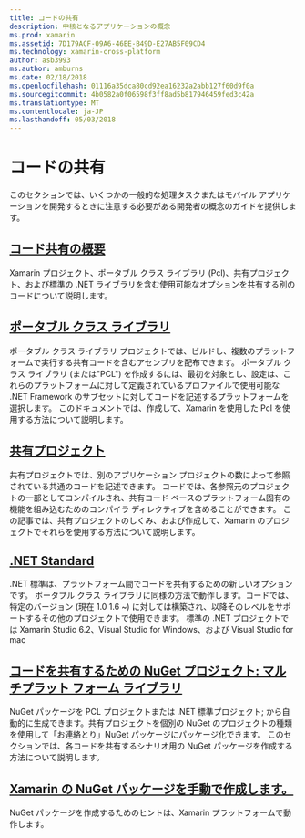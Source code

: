 ```yaml
---
title: コードの共有
description: 中核となるアプリケーションの概念
ms.prod: xamarin
ms.assetid: 7D179ACF-09A6-46EE-B49D-E27AB5F09CD4
ms.technology: xamarin-cross-platform
author: asb3993
ms.author: amburns
ms.date: 02/18/2018
ms.openlocfilehash: 01116a35dca80cd92ea16232a2abb127f60d9f0a
ms.sourcegitcommit: 4b0582a0f06598f3ff8ad5b817946459fed3c42a
ms.translationtype: MT
ms.contentlocale: ja-JP
ms.lasthandoff: 05/03/2018
---
```

# <a name="sharing-code"></a>コードの共有

このセクションでは、いくつかの一般的な処理タスクまたはモバイル アプリケーションを開発するときに注意する必要がある開発者の概念のガイドを提供します。

## <a name="code-sharing-overviewcode-sharingmd"></a>[コード共有の概要](code-sharing.md)

Xamarin プロジェクト、ポータブル クラス ライブラリ (Pcl)、共有プロジェクト、および標準の .NET ライブラリを含む使用可能なオプションを共有する別のコードについて説明します。


##  <a name="portable-class-librariescross-platformapp-fundamentalspclmd"></a>[ポータブル クラス ライブラリ](~/cross-platform/app-fundamentals/pcl.md)

ポータブル クラス ライブラリ プロジェクトでは、ビルドし、複数のプラットフォームで実行する共有コードを含むアセンブリを配布できます。 ポータブル クラス ライブラリ (または"PCL") を作成するには、最初を対象とし、設定は、これらのプラットフォームに対して定義されているプロファイルで使用可能な .NET Framework のサブセットに対してコードを記述するプラットフォームを選択します。 このドキュメントでは、作成して、Xamarin を使用した Pcl を使用する方法について説明します。

##  <a name="shared-projectscross-platformapp-fundamentalsshared-projectsmd"></a>[共有プロジェクト](~/cross-platform/app-fundamentals/shared-projects.md)

共有プロジェクトでは、別のアプリケーション プロジェクトの数によって参照されている共通のコードを記述できます。 コードでは、各参照元のプロジェクトの一部としてコンパイルされ、共有コード ベースのプラットフォーム固有の機能を組み込むためのコンパイラ ディレクティブを含めることができます。 この記事では、共有プロジェクトのしくみ、および作成して、Xamarin のプロジェクトでそれらを使用する方法について説明します。

##  <a name="net-standardcross-platformapp-fundamentalsnet-standardmd"></a>[.NET Standard](~/cross-platform/app-fundamentals/net-standard.md)

.NET 標準は、プラットフォーム間でコードを共有するための新しいオプションです。 ポータブル クラス ライブラリに同様の方法で動作します。コードでは、特定のバージョン (現在 1.0 1.6 ~) に対しては構築され、以降そのレベルをサポートするその他のプロジェクトで使用できます。 標準の .NET プロジェクトでは Xamarin Studio 6.2、Visual Studio for Windows、および Visual Studio for mac

##  <a name="nuget-projects-multiplatform-libraries-for-code-sharingcross-platformapp-fundamentalsnuget-multiplatform-librariesindexmd"></a>[コードを共有するための NuGet プロジェクト: マルチプラット フォーム ライブラリ](~/cross-platform/app-fundamentals/nuget-multiplatform-libraries/index.md)

NuGet パッケージを PCL プロジェクトまたは .NET 標準プロジェクト; から自動的に生成できます。共有プロジェクトを個別の NuGet のプロジェクトの種類を使用して「お連絡とり」NuGet パッケージにパッケージ化できます。 このセクションでは、各コードを共有するシナリオ用の NuGet パッケージを作成する方法について説明します。

##  <a name="manually-creating-nuget-packages-for-xamarincross-platformapp-fundamentalsnuget-manualmd"></a>[Xamarin の NuGet パッケージを手動で作成します。](~/cross-platform/app-fundamentals/nuget-manual.md)

NuGet パッケージを作成するためのヒントは、Xamarin プラットフォームで動作します。
